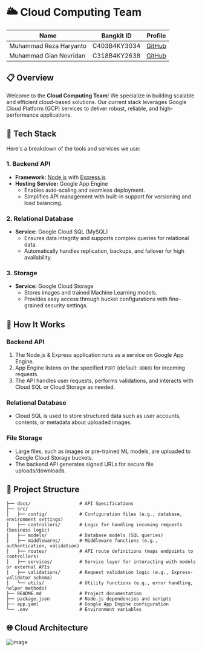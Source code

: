 # 🌥️ Cloud Computing Team
| Name | Bangkit ID | Profile |
| ---- | ---------- | -------- |
| Muhammad Reza Haryanto | C403B4KY3034 | [GitHub](https://github.com/rezyanto263) |
| Muhammad Gian Novridan | C318B4KY2638 | [GitHub](https://github.com/jack12-dev) |


## 📋 Overview
Welcome to the **Cloud Computing Team**! We specialize in building scalable and efficient cloud-based solutions. Our current stack leverages Google Cloud Platform (GCP) services to deliver robust, reliable, and high-performance applications. 

## 🔧 Tech Stack
Here's a breakdown of the tools and services we use:

### 1. **Backend API**
- **Framework:** [Node.js](https://nodejs.org/) with [Express.js](https://expressjs.com/)
- **Hosting Service:** Google App Engine
  - Enables auto-scaling and seamless deployment.
  - Simplifies API management with built-in support for versioning and load balancing.

### 2. **Relational Database**
- **Service:** Google Cloud SQL (MySQL)
  - Ensures data integrity and supports complex queries for relational data.
  - Automatically handles replication, backups, and failover for high availability.

### 3. **Storage**
- **Service:** Google Cloud Storage
  - Stores images and trained Machine Learning models.
  - Provides easy access through bucket configurations with fine-grained security settings.

## 🚀 How It Works
### Backend API
1. The Node.js & Express application runs as a service on Google App Engine.
2. App Engine listens on the specified `PORT` (default: `8080`) for incoming requests.
3. The API handles user requests, performs validations, and interacts with Cloud SQL or Cloud Storage as needed.

### Relational Database
- Cloud SQL is used to store structured data such as user accounts, contents, or metadata about uploaded images.

### File Storage
- Large files, such as images or pre-trained ML models, are uploaded to Google Cloud Storage buckets.
- The backend API generates signed URLs for secure file uploads/downloads.

## 📂 Project Structure
```plaintext
├── docs/                  # API Specifications
├── src/
│   ├── config/            # Configuration files (e.g., database, environment settings)
│   ├── controllers/       # Logic for handling incoming requests (business logic)
│   ├── models/            # Database models (SQL queries)
│   ├── middlewares/       # Middleware functions (e.g., authentication, validation)
│   ├── routes/            # API route definitions (maps endpoints to controllers)
│   ├── services/          # Service layer for interacting with models or external APIs
│   ├── validations/       # Request validation logic (e.g., Express-validator schema)
│   └── utils/             # Utility functions (e.g., error handling, helper methods)
├── README.md              # Project documentation
├── package.json           # Node.js dependencies and scripts
├── app.yaml               # Google App Engine configuration
└── .env                   # Environment variables
```

## 🌐 Cloud Architecture
![image](https://github.com/user-attachments/assets/0ee4452c-b6bf-486b-8848-4ddd555be536)
